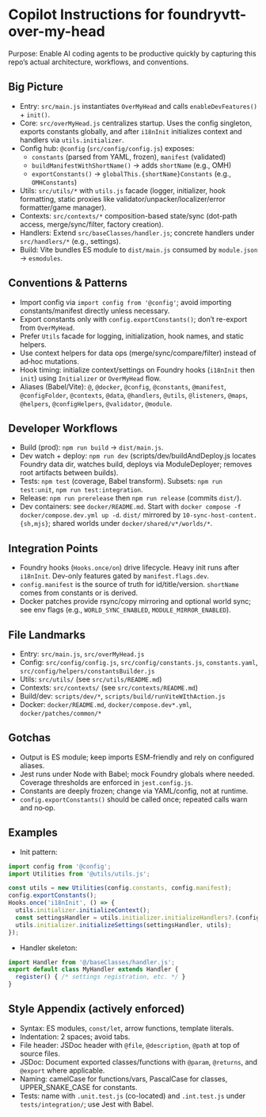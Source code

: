 # Copilot Instructions for foundryvtt-over-my-head

Purpose: Enable AI coding agents to be productive quickly by capturing this repo’s actual architecture, workflows, and conventions.

## Big Picture
- Entry: `src/main.js` instantiates `OverMyHead` and calls `enableDevFeatures()` + `init()`.
- Core: `src/overMyHead.js` centralizes startup. Uses the config singleton, exports constants globally, and after `i18nInit` initializes context and handlers via `utils.initializer`.
- Config hub: `@config` (`src/config/config.js`) exposes:
  - `constants` (parsed from YAML, frozen), `manifest` (validated)
  - `buildManifestWithShortName()` → adds `shortName` (e.g., OMH)
  - `exportConstants()` → `globalThis.{shortName}Constants` (e.g., `OMHConstants`)
- Utils: `src/utils/*` with `utils.js` facade (logger, initializer, hook formatting, static proxies like validator/unpacker/localizer/error formatter/game manager).
- Contexts: `src/contexts/*` composition-based state/sync (dot-path access, merge/sync/filter, factory creation).
- Handlers: Extend `src/baseClasses/handler.js`; concrete handlers under `src/handlers/*` (e.g., settings).
- Build: Vite bundles ES module to `dist/main.js` consumed by `module.json` → `esmodules`.

## Conventions & Patterns
- Import config via `import config from '@config'`; avoid importing constants/manifest directly unless necessary.
- Export constants only with `config.exportConstants()`; don’t re-export from `OverMyHead`.
- Prefer `Utils` facade for logging, initialization, hook names, and static helpers.
- Use context helpers for data ops (merge/sync/compare/filter) instead of ad‑hoc mutations.
- Hook timing: initialize context/settings on Foundry hooks (`i18nInit` then `init`) using `Initializer` or `OverMyHead` flow.
- Aliases (Babel/Vite): `@`, `@docker`, `@config`, `@constants`, `@manifest`, `@configFolder`, `@contexts`, `@data`, `@handlers`, `@utils`, `@listeners`, `@maps`, `@helpers`, `@configHelpers`, `@validator`, `@module`.

## Developer Workflows
- Build (prod): `npm run build` → `dist/main.js`.
- Dev watch + deploy: `npm run dev` (scripts/dev/buildAndDeploy.js locates Foundry data dir, watches build, deploys via ModuleDeployer; removes root artifacts between builds).
- Tests: `npm test` (coverage, Babel transform). Subsets: `npm run test:unit`, `npm run test:integration`.
- Release: `npm run prerelease` then `npm run release` (commits `dist/`).
- Dev containers: see `docker/README.md`. Start with `docker compose -f docker/compose.dev.yml up -d`. `dist/` mirrored by `10-sync-host-content.{sh,mjs}`; shared worlds under `docker/shared/v*/worlds/*`.

## Integration Points
- Foundry hooks (`Hooks.once/on`) drive lifecycle. Heavy init runs after `i18nInit`. Dev-only features gated by `manifest.flags.dev`.
- `config.manifest` is the source of truth for id/title/version. `shortName` comes from constants or is derived.
- Docker patches provide rsync/copy mirroring and optional world sync; see env flags (e.g., `WORLD_SYNC_ENABLED`, `MODULE_MIRROR_ENABLED`).

## File Landmarks
- Entry: `src/main.js`, `src/overMyHead.js`
- Config: `src/config/config.js`, `src/config/constants.js`, `constants.yaml`, `src/config/helpers/constantsBuilder.js`
- Utils: `src/utils/` (see `src/utils/README.md`)
- Contexts: `src/contexts/` (see `src/contexts/README.md`)
- Build/dev: `scripts/dev/*`, `scripts/build/runViteWIthAction.js`
- Docker: `docker/README.md`, `docker/compose.dev*.yml`, `docker/patches/common/*`

## Gotchas
- Output is ES module; keep imports ESM-friendly and rely on configured aliases.
- Jest runs under Node with Babel; mock Foundry globals where needed. Coverage thresholds are enforced in `jest.config.js`.
- Constants are deeply frozen; change via YAML/config, not at runtime.
- `config.exportConstants()` should be called once; repeated calls warn and no‑op.

## Examples
- Init pattern:
```js
import config from '@config';
import Utilities from '@utils/utils.js';

const utils = new Utilities(config.constants, config.manifest);
config.exportConstants();
Hooks.once('i18nInit', () => {
  utils.initializer.initializeContext();
  const settingsHandler = utils.initializer.initializeHandlers?.(config, utils)?.settings;
  utils.initializer.initializeSettings(settingsHandler, utils);
});
```

- Handler skeleton:
```js
import Handler from '@/baseClasses/handler.js';
export default class MyHandler extends Handler {
  register() { /* settings registration, etc. */ }
}
```

## Style Appendix (actively enforced)
- Syntax: ES modules, `const/let`, arrow functions, template literals.
- Indentation: 2 spaces; avoid tabs.
- File header: JSDoc header with `@file`, `@description`, `@path` at top of source files.
- JSDoc: Document exported classes/functions with `@param`, `@returns`, and `@export` where applicable.
- Naming: camelCase for functions/vars, PascalCase for classes, UPPER_SNAKE_CASE for constants.
- Tests: name with `.unit.test.js` (co-located) and `.int.test.js` under `tests/integration/`; use Jest with Babel.

